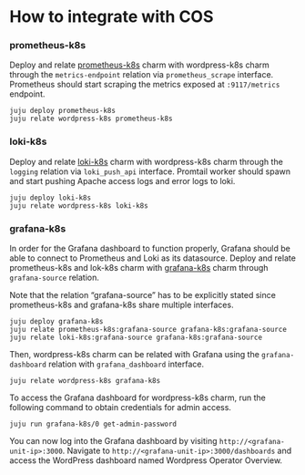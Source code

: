 # How to integrate with COS

### prometheus-k8s

Deploy and relate [prometheus-k8s](https://charmhub.io/prometheus-k8s) charm with wordpress-k8s
charm through the `metrics-endpoint` relation via `prometheus_scrape` interface. Prometheus should
start scraping the metrics exposed at `:9117/metrics` endpoint.

```
juju deploy prometheus-k8s
juju relate wordpress-k8s prometheus-k8s
```

### loki-k8s

Deploy and relate [loki-k8s](https://charmhub.io/loki-k8s) charm with wordpress-k8s charm through
the `logging` relation via `loki_push_api` interface. Promtail worker should spawn and start pushing
Apache access logs and error logs to loki.

```
juju deploy loki-k8s
juju relate wordpress-k8s loki-k8s
```

### grafana-k8s

In order for the Grafana dashboard to function properly, Grafana should be able to connect to
Prometheus and Loki as its datasource. Deploy and relate prometheus-k8s and lok-k8s charm with
[grafana-k8s](https://charmhub.io/grafana-k8s) charm through `grafana-source` relation.

Note that the relation “grafana-source” has to be explicitly stated since prometheus-k8s and
grafana-k8s share multiple interfaces.

```
juju deploy grafana-k8s
juju relate prometheus-k8s:grafana-source grafana-k8s:grafana-source
juju relate loki-k8s:grafana-source grafana-k8s:grafana-source
```

Then, wordpress-k8s charm can be related with Grafana using the `grafana-dashboard` relation with
`grafana_dashboard` interface.

```
juju relate wordpress-k8s grafana-k8s
```

To access the Grafana dashboard for wordpress-k8s charm, run the following command to obtain
credentials for admin access.

```
juju run grafana-k8s/0 get-admin-password
```

You can now log into the Grafana dashboard by visiting `http://<grafana-unit-ip>:3000`. Navigate to
`http://<grafana-unit-ip>:3000/dashboards` and access the WordPress dashboard named Wordpress Operator
Overview.
